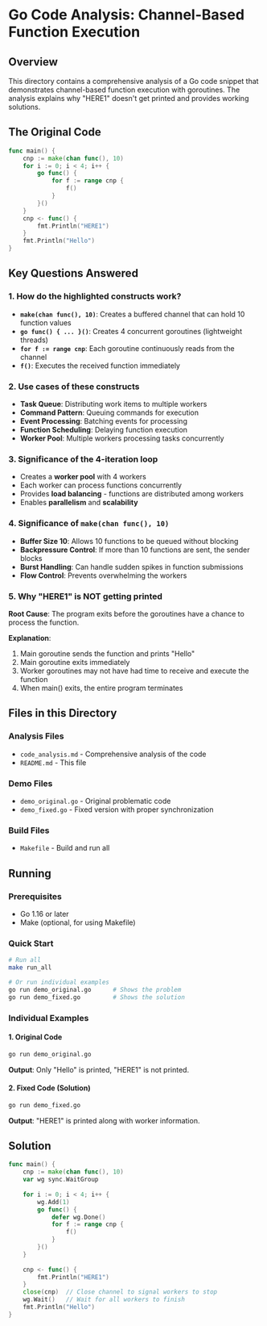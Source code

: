 # Go Code Analysis: Channel-Based Function Execution

## Overview

This directory contains a comprehensive analysis of a Go code snippet that demonstrates channel-based function execution with goroutines. The analysis explains why "HERE1" doesn't get printed and provides working solutions.

## The Original Code

```go
func main() {
    cnp := make(chan func(), 10)
    for i := 0; i < 4; i++ {
        go func() {
            for f := range cnp {
                f()
            }
        }()
    }
    cnp <- func() {
        fmt.Println("HERE1")
    }
    fmt.Println("Hello")
}
```

## Key Questions Answered

### 1. How do the highlighted constructs work?

- **`make(chan func(), 10)`**: Creates a buffered channel that can hold 10 function values
- **`go func() { ... }()`**: Creates 4 concurrent goroutines (lightweight threads)
- **`for f := range cnp`**: Each goroutine continuously reads from the channel
- **`f()`**: Executes the received function immediately

### 2. Use cases of these constructs

- **Task Queue**: Distributing work items to multiple workers
- **Command Pattern**: Queuing commands for execution
- **Event Processing**: Batching events for processing
- **Function Scheduling**: Delaying function execution
- **Worker Pool**: Multiple workers processing tasks concurrently

### 3. Significance of the 4-iteration loop

- Creates a **worker pool** with 4 workers
- Each worker can process functions concurrently
- Provides **load balancing** - functions are distributed among workers
- Enables **parallelism** and **scalability**

### 4. Significance of `make(chan func(), 10)`

- **Buffer Size 10**: Allows 10 functions to be queued without blocking
- **Backpressure Control**: If more than 10 functions are sent, the sender blocks
- **Burst Handling**: Can handle sudden spikes in function submissions
- **Flow Control**: Prevents overwhelming the workers

### 5. Why "HERE1" is NOT getting printed

**Root Cause**: The program exits before the goroutines have a chance to process the function.

**Explanation**:
1. Main goroutine sends the function and prints "Hello"
2. Main goroutine exits immediately
3. Worker goroutines may not have had time to receive and execute the function
4. When main() exits, the entire program terminates

## Files in this Directory

### Analysis Files
- `code_analysis.md` - Comprehensive analysis of the code
- `README.md` - This file

### Demo Files
- `demo_original.go` - Original problematic code
- `demo_fixed.go` - Fixed version with proper synchronization

### Build Files
- `Makefile` - Build and run all

## Running

### Prerequisites
- Go 1.16 or later
- Make (optional, for using Makefile)

### Quick Start

```bash
# Run all
make run_all

# Or run individual examples
go run demo_original.go      # Shows the problem
go run demo_fixed.go         # Shows the solution
```

### Individual Examples

#### 1. Original Code
```bash
go run demo_original.go
```
**Output**: Only "Hello" is printed, "HERE1" is not printed.

#### 2. Fixed Code (Solution)
```bash
go run demo_fixed.go
```
**Output**: "HERE1" is printed along with worker information.

## Solution
 
```go
func main() {
    cnp := make(chan func(), 10)
    var wg sync.WaitGroup
    
    for i := 0; i < 4; i++ {
        wg.Add(1)
        go func() {
            defer wg.Done()
            for f := range cnp {
                f()
            }
        }()
    }
    
    cnp <- func() {
        fmt.Println("HERE1")
    }
    close(cnp)  // Close channel to signal workers to stop
    wg.Wait()   // Wait for all workers to finish
    fmt.Println("Hello")
}
```